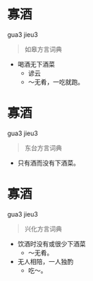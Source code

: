 # 寡酒
gua3 jieu3
> 如皋方言词典
- 喝酒无下酒菜
  - 谚云
  - ～无肴，一吃就跑。

# 寡酒
gua3 jieu3
> 东台方言词典
- 只有酒而没有下酒菜。

# 寡酒
gua3 jieu3
> 兴化方言词典
- 饮酒时没有或很少下酒菜
  - ～无肴。
- 无人相陪，一人独酌
  - 吃～。
